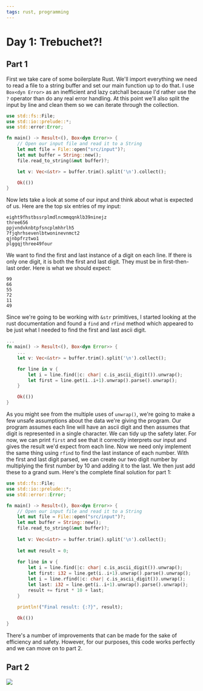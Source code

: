 ```yaml
---
tags: rust, programming
---
```


# Day 1: Trebuchet?!

## Part 1

First we take care of some boilerplate Rust. We'll import everything we need to read a file to a string buffer and set our main function up to do that. I use `Box<dyn Error>` as an inefficient and lazy catchall because I'd rather use the `?` operator than do any real error handling. At this point we'll also split the input by line and clean them so we can iterate through the collection.

```rust
use std::fs::File;
use std::io::prelude::*;
use std::error:Error;

fn main() -> Result<(), Box<dyn Error>> {
	// Open our input file and read it to a String
	let mut file = File::open("src/input")?;
	let mut buffer = String::new();
	file.read_to_string(&mut buffer)?;

	let v: Vec<&str> = buffer.trim().split('\n').collect();

	Ok(())
}
```

Now lets take a look at some of our input and think about what is expected of us. Here are the top six entries of my input:

```
eight9fhstbssrplmdlncmmqqnklb39ninejz
three656
ppjvndvknbtpfsncplmhhrlh5
7fjqhrhsevenlbtwoninevnmct2
qjnbpfrztwo1
plggqjthree49four
```

We want to find the first and last instance of a digit on each line. If there is only one digit, it is both the first and last digit. They must be in first-then-last order. Here is what we should expect:

```
99
66
55
72
11
49
```

Since we're going to be working with `&str` primitives, I started looking at the rust documentation and found a `find` and `rfind` method which appeared to be just what I needed to find the first and last ascii digit.

```rust
...
fn main() -> Result<(), Box<dyn Error>> {
	...
	let v: Vec<&str> = buffer.trim().split('\n').collect();

    for line in v {
        let i = line.find(|c: char| c.is_ascii_digit()).unwrap(); 
        let first = line.get(i..i+1).unwrap().parse().unwrap();
    }

	Ok(())
}
```

As you might see from the multiple uses of `unwrap()`, we're going to make a few unsafe assumptions about the data we're giving the program. Our program assumes each line will have an ascii digit and then assumes that digit is represented in a single character. We can tidy up the safety later. For now, we can print `first` and see that it correctly interprets our input and gives the result we'd expect from each line. Now we need only implement the same thing using `rfind` to find the last instance of each number. With the first and last digit parsed, we can create our two digit number by multiplying the first number by 10 and adding it to the last. We then just add these to a grand sum. Here's the complete final solution for part 1:

```rust
use std::fs::File; 
use std::io::prelude::*;
use std::error::Error; 

fn main() -> Result<(), Box<dyn Error>> {
    // Open our input file and read it to a String
    let mut file = File::open("src/input")?;
    let mut buffer = String::new();
    file.read_to_string(&mut buffer)?;
    
    let v: Vec<&str> = buffer.trim().split('\n').collect();
    
    let mut result = 0;
    
    for line in v {
        let i = line.find(|c: char| c.is_ascii_digit()).unwrap(); 
        let first: i32 = line.get(i..i+1).unwrap().parse().unwrap();
        let i = line.rfind(|c: char| c.is_ascii_digit()).unwrap(); 
        let last: i32 = line.get(i..i+1).unwrap().parse().unwrap();
        result += first * 10 + last;
    }
    
    println!("Final result: {:?}", result);

    Ok(())
}
```

There's a number of improvements that can be made for the sake of efficiency and safety. However, for our purposes, this code works perfectly and we can move on to part 2.

## Part 2

<img src="https://external-content.duckduckgo.com/iu/?u=https%3A%2F%2Fc.tenor.com%2FTTQF7ubqYbsAAAAC%2Fstumble-shake.gif&f=1&nofb=1&ipt=c0a62417621ae46a6888149b8a0168e65da59c315b3ac50bbecd0989584c925e&ipo=images">